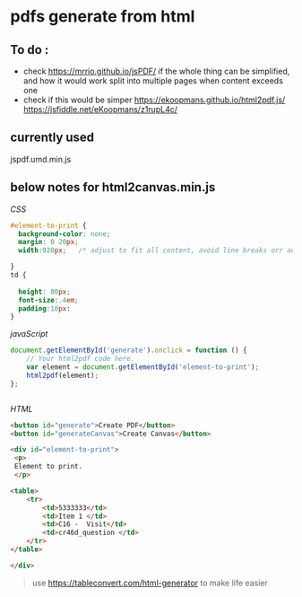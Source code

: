 # pdfs generate from html
## To do :
* check https://mrrio.github.io/jsPDF/ if the whole thing can be simplified, and how it would work split into multiple pages when content exceeds one
* check if this would be simper https://ekoopmans.github.io/html2pdf.js/ https://jsfiddle.net/eKoopmans/z1rupL4c/

## currently used
jspdf.umd.min.js


## below notes for  html2canvas.min.js
  _CSS_
```css
#element-to-print {
  background-color: none;
  margin: 0 20px;
  width:920px;   /* adjust to fit all content, avoid line breaks orr add controlled breaks*/

}
td {
  
  height: 80px;
  font-size:.4em;
  padding:10px:
}
```
_javaScript_
```javascript
document.getElementById('generate').onclick = function () {
	// Your html2pdf code here.
	var element = document.getElementById('element-to-print');
	html2pdf(element);
};



```
_HTML_
```html
<button id="generate">Create PDF</button>
<button id="generateCanvas">Create Canvas</button>

<div id="element-to-print">
 <p>
 Element to print.
 </p> 

<table>
    <tr>
        <td>5333333</td>
        <td>Item 1 </td>
        <td>C16 -  Visit</td>
        <td>cr46d_question </td>
    </tr>
</table>

</div>

```
> use https://tableconvert.com/html-generator to make life easier

